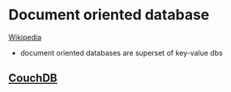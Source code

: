 # Document oriented database

[Wikipedia](https://en.wikipedia.org/wiki/Document-oriented_database)

* document oriented databases are superset of key-value dbs

## [CouchDB](https://github.com/mjanys/NoSQL-for-Java-people/tree/master/document-oriented/couchdb)

